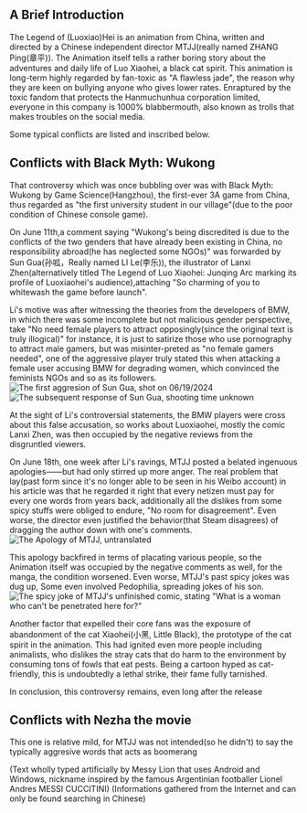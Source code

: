 ## A Brief Introduction
The Legend of (Luoxiao)Hei is an animation from China, written and directed by a Chinese independent director MTJJ(really named ZHANG Ping(章平)). The Animation itself tells a rather boring story about the adventures and daily life of Luo Xiaohei, a black cat spirit.
This animation is long-term highly regarded by fan-toxic as "A flawless jade", the reason why they are keen on bullying anyone who gives lower rates. Enraptured by the toxic fandom that protects the Hanmuchunhua corporation limited, everyone in this company is 1000% blabbermouth, also known as trolls that makes troubles on the social media.

Some typical conflicts are listed and inscribed below.
## Conflicts with Black Myth: Wukong
That controversy which was once bubbling over was with Black Myth: Wukong by Game Science(Hangzhou), the first-ever 3A game from China, thus regarded as "the first university student in our village"(due to the poor condition of Chinese console game).

On June 11th,a comment saying "Wukong's being discredited is due to the conflicts of the two genders that have already been existing in China, no responsibility abroad(he has neglected some NGOs)" was forwarded by Sun Gua(孙呱，Really named LI Le(李乐)), the illustrator of Lanxi Zhen(alternatively titled The Legend of Luo Xiaohei: Junqing Arc marking its profile of Luoxiaohei's audience),attaching "So charming of you to whitewash the game before launch".

Li's motive was after witnessing the theories from the developers of BMW, in which there was some incomplete but not malicious gender perspective, take "No need female players to attract opposingly(since the original text is truly illogical)" for instance, it is just to satirize those who use pornography to attract male gamers, but was misinter-preted as "no female gamers needed", one of the aggressive player truly stated this when attacking a female user accusing BMW for degrading women, which convinced the feminists NGOs and so as its followers.
![The first aggresion of Sun Gua, shot on 06/19/2024](https://github.com/user-attachments/assets/055ef57c-5de8-4d44-8767-f0650b214964)
![The subsequent response of Sun Gua, shooting time unknown](https://github.com/user-attachments/assets/1de31974-8959-4cf1-82bc-38b435159fb2)


At the sight of Li's controversial statements, the BMW players were cross about this false accusation, so works about Luoxiaohei, mostly the comic Lanxi Zhen, was then occupied by the negative reviews from the disgruntled viewers.

On June 18th, one week after Li's ravings, MTJJ posted a belated ingenuous apologies——but had only stirred up more anger. The real problem that lay(past form since it's no longer able  to be seen in his Weibo account) in his article was that he regarded it right that every netizen must pay for every one words from years back, additionally all the dislikes from some spicy stuffs were obliged to endure, "No room for disagreement". Even worse, the director even justified the behavior(that Steam disagrees) of dragging the author down with one's comments.
![The Apology of MTJJ, untranslated](https://github.com/user-attachments/assets/84320c0c-1249-41f6-9fc6-b1c7e1353e23)

This apology backfired in terms of placating various people, so the Animation itself was occupied by the negative comments as well, for the manga, the condition worsened. 
Even worse, MTJJ's past spicy jokes was dug up, Some even involved Pedophilia, spreading jokes of his son.
![The spicy joke of MTJJ's unfinished comic, stating "What is a woman who can't be penetrated here for?"](https://github.com/user-attachments/assets/cca02b25-c5a8-4561-9038-30547217f688)

Another factor that expelled their core fans was the exposure of abandonment of the cat Xiaohei(小黑, Little Black), the prototype of the cat spirit in the animation. This had ignited even more people including animalists, who dislikes the stray cats that do harm to the environment by consuming tons of fowls that eat pests. Being a cartoon hyped as cat-friendly, this is undoubtedly a lethal strike, their fame fully tarnished.

In conclusion, this controversy remains, even long after the release
## Conflicts with Nezha the movie
This one is relative mild, for MTJJ was not intended(so he didn't) to say the typically aggresive words that acts as boomerang


(Text wholly typed artificially by Messy Lion that uses Android and Windows, nickname inspired by the famous Argentinian footballer Lionel Andres MESSI CUCCITINI)
(Informations gathered from the Internet and can only be found searching in Chinese)

